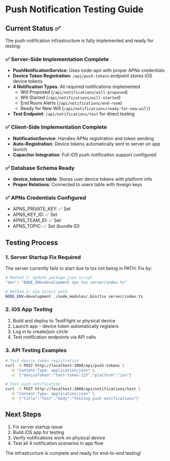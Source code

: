# Push Notification Testing Guide

## Current Status ✅

The push notification infrastructure is fully implemented and ready for testing:

### ✅ Server-Side Implementation Complete
- **PushNotificationService**: Uses node-apn with proper APNs credentials
- **Device Token Registration**: `/api/push-tokens` endpoint stores iOS device tokens
- **4 Notification Types**: All required notifications implemented
  - Will Proposed (`/api/notifications/will-proposed`)
  - Will Started (`/api/notifications/will-started`) 
  - End Room Alerts (`/api/notifications/end-room`)
  - Ready for New Will (`/api/notifications/ready-for-new-will`)
- **Test Endpoint**: `/api/notifications/test` for direct testing

### ✅ Client-Side Implementation Complete
- **NotificationService**: Handles APNs registration and token sending
- **Auto-Registration**: Device tokens automatically sent to server on app launch
- **Capacitor Integration**: Full iOS push notification support configured

### ✅ Database Schema Ready
- **device_tokens table**: Stores user device tokens with platform info
- **Proper Relations**: Connected to users table with foreign keys

### ✅ APNs Credentials Configured
- APNS_PRIVATE_KEY: ✅ Set
- APNS_KEY_ID: ✅ Set  
- APNS_TEAM_ID: ✅ Set
- APNS_TOPIC: ✅ Set (bundle ID)

## Testing Process

### 1. Server Startup Fix Required
The server currently fails to start due to tsx not being in PATH. Fix by:
```bash
# Method 1: Update package.json script
"dev": "NODE_ENV=development npx tsx server/index.ts"

# Method 2: Use direct path
NODE_ENV=development ./node_modules/.bin/tsx server/index.ts
```

### 2. iOS App Testing
1. Build and deploy to TestFlight or physical device
2. Launch app - device token automatically registers
3. Log in to create/join circle
4. Test notification endpoints via API calls

### 3. API Testing Examples
```bash
# Test device token registration
curl -X POST http://localhost:3000/api/push-tokens \
  -H "Content-Type: application/json" \
  -d '{"deviceToken":"test-token-123","platform":"ios"}'

# Test push notification
curl -X POST http://localhost:3000/api/notifications/test \
  -H "Content-Type: application/json" \
  -d '{"title":"Test","body":"Testing push notifications"}'
```

## Next Steps
1. Fix server startup issue
2. Build iOS app for testing
3. Verify notifications work on physical device
4. Test all 4 notification scenarios in app flow

The infrastructure is complete and ready for end-to-end testing!